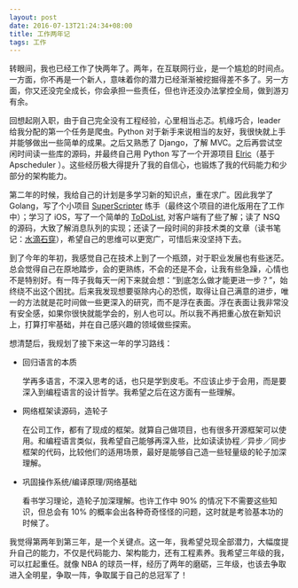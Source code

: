 ```yaml
---
layout: post
date: 2016-07-13T21:24:34+08:00
title: 工作两年记
tags: 工作
---
```


转眼间，我也已经工作了快两年了。两年，在互联网行业，是一个尴尬的时间点。一方面，你不再是一个新人，意味着你的潜力已经渐渐被挖掘得差不多了。另一方面，你又还没完全成长，你会承担一些责任，但也许还没办法掌控全局，做到游刃有余。

回想起刚入职，由于自己完全没有工程经验，心里相当忐忑。机缘巧合，leader 给我分配的第一个任务是爬虫。Python 对于新手来说相当的友好，我很快就上手并能够做出一些简单的成果。之后又熟悉了 Django，了解 MVC。之后再尝试空闲时间读一些库的源码，并最终自己用 Python 写了一个开源项目 [Elric](https://github.com/Masutangu/Elric)（基于 Apscheduler ）。这些经历极大得提升了我的自信心，也锻炼了我的代码能力和少部分的架构能力。

第二年的时候，我给自己的计划是多学习新的知识点，重在求广。因此我学了 Golang，写了个小项目 [SuperScripter](https://github.com/Masutangu/SuperScripter) 练手（最终这个项目的进化版用在了工作中）；学习了 iOS，写了一个简单的 [ToDoList](https://github.com/Masutangu/ToDo), 对客户端有了些了解；读了 NSQ 的源码，大致了解消息队列的实现；还读了一段时间的非技术类的文章（读书笔记：[水滴石穿](http://masutangu.com/2015/12/dewdrop-note-1/)），希望自己的思维可以更宽广，可惜后来没坚持下去。

到了今年的年初，我感觉自己在技术上到了一个瓶颈，对于职业发展也有些迷茫。总会觉得自己在原地踏步，会的更熟练，不会的还是不会，让我有些急躁，心情也不是特别好。有一阵子我每天一闲下来就会想：“到底怎么做才能更进一步？”，始终绕不出这个困扰。后来我发现想要驱除内心的恐慌，取得让自己满意的进步，唯一的方法就是花时间做一些更深入的研究，而不是浮在表面。浮在表面让我非常没有安全感，如果你很快就能学会的，别人也可以。所以我不再把重心放在新知识上，打算打牢基础，并在自己感兴趣的领域做些探索。

想清楚后，我规划了接下来这一年的学习路线：

* 回归语言的本质

    学再多语言，不深入思考的话，也只是学到皮毛。不应该止步于会用，而是要深入到编程语言的设计哲学。我希望之后在这方面有一些理解。

* 网络框架读源码，造轮子

    在公司工作，都有了现成的框架。就算自己做项目，也有很多开源框架可以使用。和编程语言类似，我希望自己能够再深入些，比如读读协程／异步／同步框架的代码，比较他们的适用场景，最好是能够自己造一些轻量级的轮子加深理解。

* 巩固操作系统/编译原理/网络基础

    看书学习理论，造轮子加深理解。也许工作中 90% 的情况下不需要这些知识，但总会有 10% 的概率会出各种奇奇怪怪的问题，这时就是考验基本功的时候了。

我觉得第两年到第三年，是一个关键点。这一年，我希望兑现全部潜力，大幅度提升自己的能力，不仅是代码能力、架构能力，还有工程素养。我希望三年级的我，可以扛起重任。就像 NBA 的球员一样，经历了两年的磨砺，三年级，也该去争取进入全明星，争取一阵，争取属于自己的总冠军了！

